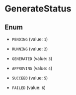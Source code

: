 

# GenerateStatus

## Enum


* `PENDING` (value: `1`)

* `RUNNING` (value: `2`)

* `GENERATED` (value: `3`)

* `APPROVING` (value: `4`)

* `SUCCEED` (value: `5`)

* `FAILED` (value: `6`)




